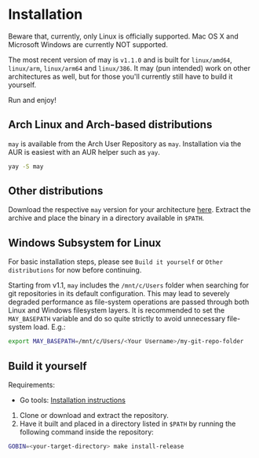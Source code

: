 # Installation

Beware that, currently, only Linux is officially supported. Mac OS X and Microsoft Windows are currently NOT supported.

The most recent version of may is `v1.1.0` and is built for `linux/amd64`, `linux/arm`, `linux/arm64` and `linux/386`. It may (pun intended) work on other architectures as well, but for those you'll currently still have to build it yourself.

Run and enjoy!

## Arch Linux and Arch-based distributions

`may` is available from the Arch User Repository as `may`. Installation via the AUR is easiest with an AUR helper such as `yay`. 

```sh
yay -S may
```

## Other distributions

Download the respective `may` version for your architecture [here](https://github.com/robin-mbg/may/releases). Extract the archive and place the binary in a directory available in `$PATH`.

## Windows Subsystem for Linux

For basic installation steps, please see `Build it yourself` or `Other distributions` for now before continuing.

Starting from v1.1, `may` includes the `/mnt/c/Users` folder when searching for git repositories in its default configuration. This may lead to severely degraded performance as file-system operations are passed through both Linux and Windows filesystem layers. It is recommended to set the `MAY_BASEPATH` variable and do so quite strictly to avoid unnecessary file-system load. E.g.:

```sh
export MAY_BASEPATH=/mnt/c/Users/<Your Username>/my-git-repo-folder
```

## Build it yourself

Requirements:
- Go tools: [Installation instructions](https://golang.org/doc/install#install)

1. Clone or download and extract the repository.
2. Have it built and placed in a directory listed in `$PATH` by running the following command inside the repository:

```sh
GOBIN=<your-target-directory> make install-release
```

